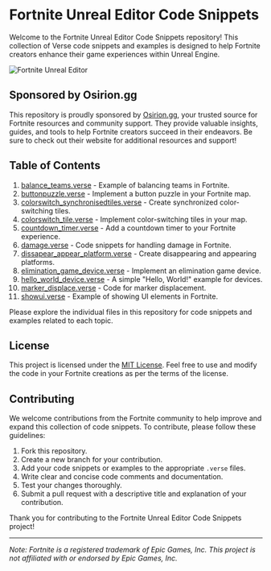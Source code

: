 # Fortnite Unreal Editor Code Snippets

Welcome to the Fortnite Unreal Editor Code Snippets repository! This collection of Verse code snippets and examples is designed to help Fortnite creators enhance their game experiences within Unreal Engine.

![Fortnite Unreal Editor](https://pbs.twimg.com/media/FmoMulRXgAEJreg.png)

## Sponsored by Osirion.gg

This repository is proudly sponsored by [Osirion.gg](https://www.osirion.gg), your trusted source for Fortnite resources and community support. They provide valuable insights, guides, and tools to help Fortnite creators succeed in their endeavors. Be sure to check out their website for additional resources and support!

## Table of Contents

1. [balance_teams.verse](balance_teams.verse) - Example of balancing teams in Fortnite.
2. [buttonpuzzle.verse](buttonpuzzle.verse) - Implement a button puzzle in your Fortnite map.
3. [colorswitch_synchronisedtiles.verse](colorswitch_synchronisedtiles.verse) - Create synchronized color-switching tiles.
4. [colorswitch_tile.verse](colorswitch_tile.verse) - Implement color-switching tiles in your map.
5. [countdown_timer.verse](countdown_timer.verse) - Add a countdown timer to your Fortnite experience.
6. [damage.verse](damage.verse) - Code snippets for handling damage in Fortnite.
7. [dissapear_appear_platform.verse](dissapear_appear_platform.verse) - Create disappearing and appearing platforms.
8. [elimination_game_device.verse](elimination_game_device.verse) - Implement an elimination game device.
9. [hello_world_device.verse](hello_world_device.verse) - A simple "Hello, World!" example for devices.
10. [marker_displace.verse](marker_displace.verse) - Code for marker displacement.
11. [showui.verse](showui.verse) - Example of showing UI elements in Fortnite.

Please explore the individual files in this repository for code snippets and examples related to each topic.

## License

This project is licensed under the [MIT License](LICENSE). Feel free to use and modify the code in your Fortnite creations as per the terms of the license.

## Contributing

We welcome contributions from the Fortnite community to help improve and expand this collection of code snippets. To contribute, please follow these guidelines:

1. Fork this repository.
2. Create a new branch for your contribution.
3. Add your code snippets or examples to the appropriate `.verse` files.
4. Write clear and concise code comments and documentation.
5. Test your changes thoroughly.
6. Submit a pull request with a descriptive title and explanation of your contribution.

Thank you for contributing to the Fortnite Unreal Editor Code Snippets project!

---

*Note: Fortnite is a registered trademark of Epic Games, Inc. This project is not affiliated with or endorsed by Epic Games, Inc.*
